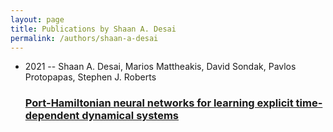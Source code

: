```yaml
---
layout: page
title: Publications by Shaan A. Desai
permalink: /authors/shaan-a-desai
---
```


<ul class="post-list">
<li><span class='post-meta'>2021 -- Shaan A. Desai, Marios Mattheakis, David Sondak, Pavlos Protopapas, Stephen J. Roberts</span><h3><a class='post-link' href="{{ site.baseurl }}/port-hamiltonian-neural-networks-for-learning-explicit-time-dependent-dynamical-systems">Port-Hamiltonian neural networks for learning explicit time-dependent dynamical systems</a></h3></li>

</ul>
